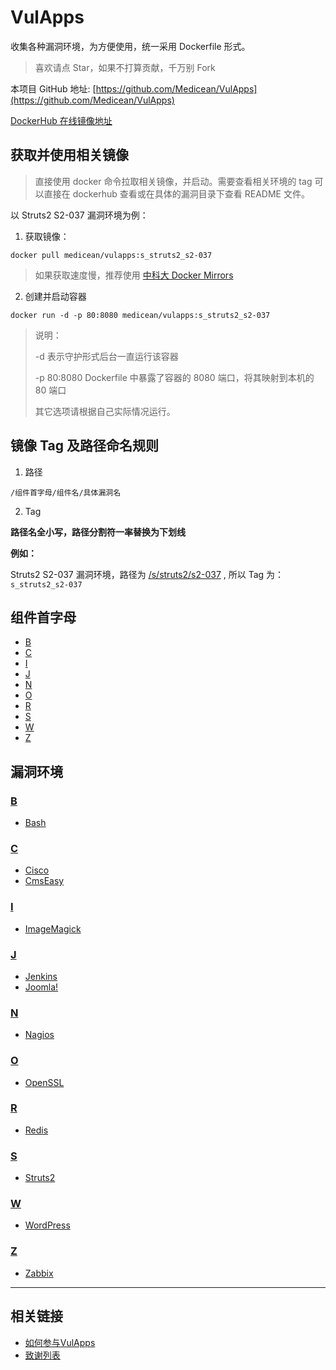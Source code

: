 # VulApps

收集各种漏洞环境，为方便使用，统一采用 Dockerfile 形式。

> 喜欢请点 Star，如果不打算贡献，千万别 Fork

本项目 GitHub 地址: [https://github.com/Medicean/VulApps](https://github.com/Medicean/VulApps)

[DockerHub 在线镜像地址](https://hub.docker.com/r/medicean/vulapps/)

## 获取并使用相关镜像

> 直接使用 docker 命令拉取相关镜像，并启动。需要查看相关环境的 tag 可以直接在 dockerhub 查看或在具体的漏洞目录下查看 README 文件。

以 Struts2 S2-037 漏洞环境为例：

1. 获取镜像：

 ```
docker pull medicean/vulapps:s_struts2_s2-037
 ```

 > 如果获取速度慢，推荐使用 [中科大 Docker Mirrors](https://lug.ustc.edu.cn/wiki/mirrors/help/docker)

2. 创建并启动容器

 ```
docker run -d -p 80:8080 medicean/vulapps:s_struts2_s2-037
 ```

 > 说明： 
 >
 > -d 表示守护形式后台一直运行该容器
 >
 > -p 80:8080 Dockerfile 中暴露了容器的 8080 端口，将其映射到本机的 80 端口
 >
 > 其它选项请根据自己实际情况运行。

## 镜像 Tag 及路径命名规则

1. 路径

 `/组件首字母/组件名/具体漏洞名`

2. Tag

 **路径名全小写，路径分割符一率替换为下划线**

 **例如：**

  Struts2 S2-037 漏洞环境，路径为 [/s/struts2/s2-037](./s/struts2/s2-037) , 所以 Tag 为：`s_struts2_s2-037`

## 组件首字母

* [B](#b)
* [C](#c)
* [I](#i)
* [J](#j)
* [N](#n)
* [O](#o)
* [R](#r)
* [S](#s)
* [W](#w)
* [Z](#z)

## 漏洞环境

### [B](./b/)<div id="b"></div>

* [Bash](./b/bash/)

### [C](./c/)<div id="c"></div>

* [Cisco](./c/cisco/)
* [CmsEasy](./c/cmseasy/)

### [I](./i/)<div id="i"></div>

* [ImageMagick](./i/imagemagick/)

### [J](./j/)<div id="j"></div>

* [Jenkins](./j/jenkins/)
* [Joomla!](./j/joomla/)

### [N](./j/)<div id="n"></div>

* [Nagios](./nagios/)

### [O](./o/)<div id="o"></div>

* [OpenSSL](./o/openssl/)

### [R](./r/)<div id="r"></div>

* [Redis](./r/redis/)

### [S](./s/)<div id="s"></div>

* [Struts2](./s/struts2/)

### [W](./w/)<div id="w"></div>

* [WordPress](./w/wordpress/)

### [Z](./z/)<div id="z"></div>

* [Zabbix](./z/zabbix/)

---

## 相关链接

* [如何参与VulApps](./.github/CONTRIBUTING.md)
* [致谢列表](./THANKS.md)
